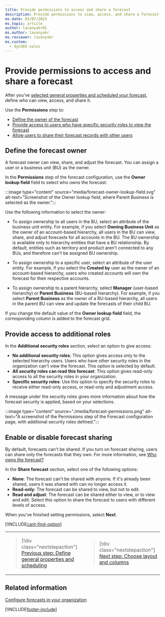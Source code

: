 ```yaml
---
title: Provide permissions to access and share a forecast
description: Provide permissions to view, access, and share a forecast in Dynamics 365 Sales.
ms.date: 03/07/2025
ms.topic: article
author: lavanyakr01
ms.author: lavanyakr
ms.reviewer: lavanyakr
ms.custom: 
  - dyn365-sales
---
```


# Provide permissions to access and share a forecast  

After you've [selected general properties and scheduled your forecast](./define-general-properties-scheduling-forecast.md), define who can view, access, and share it.

Use the **Permissions** step to:

- [Define the owner of the forecast](#define-the-forecast-owner)
- [Provide access to users who have specific security roles to view the forecast](#provide-access-to-additional-roles)
- [Allow users to share their forecast records with other users](#enable-or-disable-forecast-sharing)

## Define the forecast owner

A forecast owner can view, share, and adjust the forecast. You can assign a user or a business unit (BU) as the owner.

In the **Permissions** step of the forecast configuration, use the **Owner lookup field** field to select who owns the forecast:

:::image type="content" source="media/forecast-owner-lookup-field.svg" alt-text="Screenshot of the Owner lookup field, where Parent Business is selected as the owner.":::

Use the following information to select the owner:

- To assign ownership to all users in the BU, select an attribute of the business unit entity. For example, if you select **Owning Business Unit** as the owner of an account-based hierarchy, all users in the BU can view, share, and adjust forecasts for all accounts in the BU. The BU ownership is available only to hierarchy entities that have a BU relationship. By default, entities such as territory and product aren't connected to any BUs, and therefore can't be assigned BU ownership.

- To assign ownership to a specific user, select an attribute of the user entity. For example, if you select the **Created by** user as the owner of an account-based hierarchy, users who created accounts will own the forecast for their respective accounts.
- To assign ownership to a parent hierarchy, select **Manager** (user-based hierarchy) or **Parent Business** (BU-based hierarchy). For example, if you select **Parent Business** as the owner of a BU-based hierarchy, all users in the parent BU can view and update the forecasts of their child BU.

If you change the default value of the **Owner lookup field** field, the corresponding column is added to the forecast grid.

## Provide access to additional roles

In the **Additional security roles** section, select an option to give access:

- **No additional security roles**: This option gives access only to the selected hierarchy users. Users who have other security roles in the organization can't view the forecast. This option is selected by default.
- **All security roles can read this forecast**: This option gives read-only access to all the security roles in your organization.
- **Specific security roles**: Use this option to specify the security roles to receive either read-only access, or read-only and adjustment access.

A message under the security roles gives more information about how the forecast security is applied, based on your selections.

:::image type="content" source="./media/forecast-permissions.png" alt-text="A screenshot of the Permissions step of the Forecast configuration page, with additional security roles defined.":::

## Enable or disable forecast sharing

By default, forecasts can't be shared. If you turn on forecast sharing, users can share only the forecasts that they own. For more information, see [Who owns the forecast?](faq-forecasting.md#who-owns-the-forecast)

In the **Share forecast** section, select one of the following options:

- **None**: The forecast can't be shared with anyone. If it's already been shared, users it was shared with can no longer access it.
- **Read-only**: The forecast can be shared to view, but not to edit.
- **Read and adjust**: The forecast can be shared either to view, or to view and edit. Select this option to share the forecast to users with different levels of access.

When you've finished setting permissions, select **Next**.

[!INCLUDE[cant-find-option](../includes/cant-find-option.md)]

<table>
<tr><td>

> [!div class="nextstepaction"]
> [Previous step: Define general properties and scheduling](define-general-properties-scheduling-forecast.md)
</td><td>

> [!div class="nextstepaction"]
> [Next step: Choose layout and columns](choose-layout-and-columns-forecast.md)
</td></tr>
</table>

## Related information

[Configure forecasts in your organization](configure-forecast.md)

[!INCLUDE[footer-include](../includes/footer-banner.md)]
